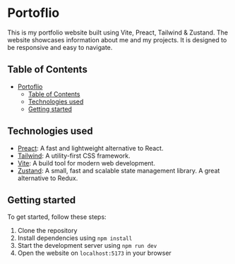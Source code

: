 # Portoflio

This is my portfolio website built using Vite, Preact, Tailwind & Zustand.
The website showcases information about me and my projects.
It is designed to be responsive and easy to navigate.

## Table of Contents

- [Portoflio](#portoflio)
  - [Table of Contents](#table-of-contents)
  - [Technologies used](#technologies-used)
  - [Getting started](#getting-started)

## Technologies used

- [Preact](https://preactjs.com/): A fast and lightweight alternative to React.
- [Tailwind](https://tailwindcss.com/): A utility-first CSS framework.
- [Vite](https://vitejs.dev/): A build tool for modern web development.
- [Zustand](https://github.com/pmndrs/zustand): A small, fast and scalable state management library. A great alternative to Redux.

## Getting started

To get started, follow these steps:

1. Clone the repository
2. Install dependencies using `npm install`
3. Start the development server using `npm run dev`
4. Open the website on `localhost:5173` in your browser
